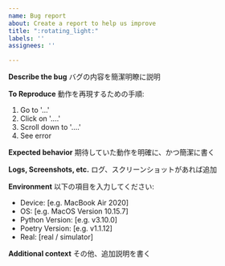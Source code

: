 ```yaml
---
name: Bug report
about: Create a report to help us improve
title: ":rotating_light:"
labels: ''
assignees: ''

---
```


**Describe the bug**
バグの内容を簡潔明瞭に説明

**To Reproduce**
動作を再現するための手順:
1. Go to '...'
2. Click on '....'
3. Scroll down to '....'
4. See error

**Expected behavior**
期待していた動作を明確に、かつ簡潔に書く

**Logs, Screenshots, etc.**
ログ、スクリーンショットがあれば追加

**Environment**
以下の項目を入力してください:
- Device: [e.g. MacBook Air 2020]
- OS: [e.g. MacOS Version 10.15.7] 
- Python Version: [e.g. v3.10.0]
- Poetry Version: [e.g. v1.1.12]
- Real: [real / simulator]

**Additional context**
その他、追加説明を書く
